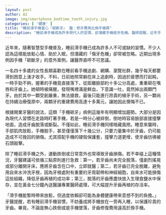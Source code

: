 ```yaml
---
layout: post
author: AI
image: img/smartphone_bedtime_tooth_injury.jpg
categories: [ '健康' ]
title: "睡前滑手機當心『砸斷牙』 醫：修牙費用比換手機貴"
description: "睡前滑手機成為許多現代人的習慣，卻潛藏手機砸牙危機。醫師提醒，近年手機墜落造成牙齒斷裂病例增加，建議養成睡前不碰手機的習慣，避免一時鬆手導致高額植牙費用與終身遺憾。"
---
```

近年來，隨著智慧型手機普及，睡前滑手機已成為許多人不可或缺的習慣。不少人認為這樣能放鬆心情、助於入眠，但潛藏的「傷牙危機」卻常被忽略。近期出現多例因手機「砸斷牙」的意外案例，讓醫界直呼不可思議。

一名四十多歲的女性長期喜歡在睡前看手機追劇、網購、瀏覽社群，幾乎每天都要滑到困意上湧才收手。不料，日前她照常躺在床上追劇時，因過於疲憊而打起盹，一時手勁不夠，握著的手機竟直接落下，從距離臉部約十多公分高處，重重砸在嘴唇和牙齒上。她頓時被痛醒，發現嘴裡滿是鮮血，下意識一吐，竟然掉出兩顆門牙。由於其中一顆受創嚴重，無法搶救，最後只能進行昂貴的植牙手術，另一顆尚在持續治療復原中，兩顆牙的重建費用高達十多萬元，讓她因此懊悔不已。

根據開業牙醫的說法，這類「手機砸牙」病例這幾年有明顯增加趨勢。大部分是因為現代人習慣在走路時盯著手機，若是一時分心被絆倒，倒地時容易臉部直接撞擊地面，造成牙齒脫落或斷裂。不僅如此，睡前滑手機同樣暗藏風險。睡意來襲時，手部肌肉放鬆，手機脫手，甚至僅僅落下十幾公分，只要力量集中於牙齒，仍可能造成不可挽回的損傷。尤其搭配手機的硬殼保護套，撞擊力道更增，使牙齒彷彿被石頭敲擊。

除了睡前滑手機之外，運動跌倒或日常意外也常導致牙齒損傷。若不幸碰上這種情況，牙醫建議可依循三點原則進行急救：第一，若牙齒尚未完全脫落，僅劇烈搖晃或部分離開牙床，應將牙齒含在口中，立即就醫；第二，若牙齒已完全脫離，避免用自來水沖洗牙根，因為牙根處附有重要的牙周韌帶和神經細胞，自來水可能損傷這些組織，降低牙齒再植的成功率；第三，脫落的牙齒應盡快放入生理食鹽水中保存，並在黃金七分鐘內送醫讓專業醫師處理，可大幅提升牙齒再植的存活率。

「滑手機能暫時帶來放鬆，但過度依賴卻可能為身體健康帶來意想不到的負擔。」牙醫提醒，若有睡前滑手機習慣，不妨養成將手機放在一旁再入睡，以保護珍貴的牙齒。畢竟，不論是無心跌倒或是手機墜落，牙齒修復費用遠高於換手機。